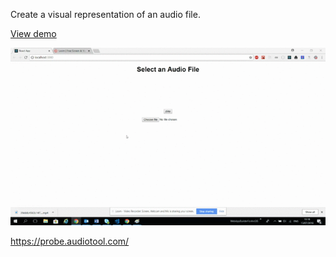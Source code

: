 Create a visual representation of an audio file.

[View demo](https://guillaumeader1.github.io/audioVisual/)

![Demo](https://github.com/guillaumeAder1/audioVisual/blob/master/public/demo.gif)



https://probe.audiotool.com/